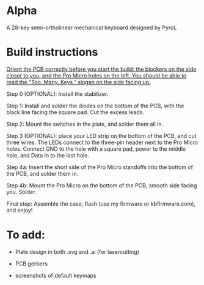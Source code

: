 # Alpha
A 28-key semi-ortholinear mechanical keyboard designed by PyroL


# Build instructions
[Orient the PCB correctly before you start the build: the blockers on the side closer to you, and the Pro Micro holes on the left. You should be able to read the "Too. Many. Keys." slogan on the side facing up.](./instruction_photos/orientation.jpg) 

Step 0 (OPTIONAL): Install the stabilizer.

Step 1: Install and solder the diodes on the bottom of the PCB, with the black line facing the square pad. Cut the excess leads. 

Step 2: Mount the switches in the plate, and solder them all in.

Step 3 (OPTIONAL): place your LED strip on the bottom of the PCB, and cut three wires. The LEDs connect to the three-pin header next to the Pro Micro holes. Connect GND to the hole with a square pad, power to the middle hole, and Data In to the last hole.

Step 4a: Insert the short side of the Pro Micro standoffs into the bottom of the PCB, and solder them in. 

Step 4b: Mount the Pro Micro on the bottom of the PCB, smooth side facing you. Solder.

Final step: Assemble the case, flash (use my firmware or kbfirmware.com), and enjoy!

# To add:

- Plate design in both .svg and .ai (for lasercutting)

- PCB gerbers

- screenshots of default keymaps
